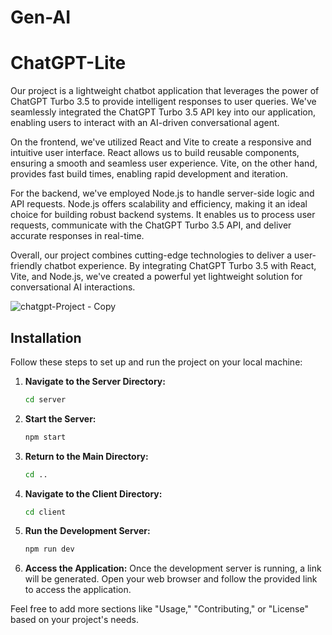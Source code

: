 # Gen-AI
# ChatGPT-Lite



Our project is a lightweight chatbot application that leverages the power of ChatGPT Turbo 3.5 to provide intelligent responses to user queries. We've seamlessly integrated the ChatGPT Turbo 3.5 API key into our application, enabling users to interact with an AI-driven conversational agent.

On the frontend, we've utilized React and Vite to create a responsive and intuitive user interface. React allows us to build reusable components, ensuring a smooth and seamless user experience. Vite, on the other hand, provides fast build times, enabling rapid development and iteration.

For the backend, we've employed Node.js to handle server-side logic and API requests. Node.js offers scalability and efficiency, making it an ideal choice for building robust backend systems. It enables us to process user requests, communicate with the ChatGPT Turbo 3.5 API, and deliver accurate responses in real-time.

Overall, our project combines cutting-edge technologies to deliver a user-friendly chatbot experience. By integrating ChatGPT Turbo 3.5 with React, Vite, and Node.js, we've created a powerful yet lightweight solution for conversational AI interactions.

![chatgpt-Project - Copy](https://github.com/SutharMahendra/Gen-AI/assets/144376149/361697bd-7def-4ccf-aa57-02c20ada2dfb)

## Installation

Follow these steps to set up and run the project on your local machine:

1. **Navigate to the Server Directory:**
    ```bash
    cd server
    ```

2. **Start the Server:**
    ```bash
    npm start
    ```

3. **Return to the Main Directory:**
    ```bash
    cd ..
    ```

4. **Navigate to the Client Directory:**
    ```bash
    cd client
    ```

5. **Run the Development Server:**
    ```bash
    npm run dev
    ```

6. **Access the Application:**
    Once the development server is running, a link will be generated. Open your web browser and follow the provided link to access the application.

Feel free to add more sections like "Usage," "Contributing," or "License" based on your project's needs.
